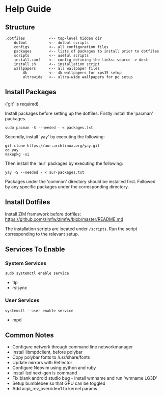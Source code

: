 # Help Guide

## Structure

    .dotfiles           <-- top-level hidden dir
        dotbot          <-- dotbot scripts
        configs         <-- all configuration files
        packages        <-- lists of packages to install prior to dotfiles
        scripts         <-- useful scripts
        install.conf    <-- config defining the links: source -> dest
        install.sh      <-- installation script
        wallpapers      <-- all wallpaper files
            4k          <-- 4k wallpapers for xps15 setup
            ultrawide   <-- ultra-wide wallpapers for pc setup

## Install Packages

('git' is required)

Install packages before setting up the dotfiles.
Firstly install the 'pacman' packages.

    sudo pacman -S --needed - < packages.txt

Secondly, install 'yay' by executing the following:

    git clone https://aur.archlinux.org/yay.git
    cd yay
    makepkg -si

Then install the 'aur' packages by executing the following:

    yay -S --needed - < aur-packages.txt

Packages under the 'common' directory should be installed first.
Followed by any specific packages under the corresponding directory.

## Install Dotfiles

Install ZIM framework before dotfiles: https://github.com/zimfw/zimfw/blob/master/README.md

The installation scripts are located under `/scripts`.
Run the script corresponding to the relevant setup.

## Services To Enable


### System Services

    sudo systemctl enable service

- tlp
- rslsync

### User Services

    systemctl --user enable service

- mpd

## Common Notes

- Configure network through command line networkmanager
- Install libmpdclient, before polybar
- Copy polybar fonts to /usr/share/fonts
- Update mirrors with Reflector
- Configure Neovim using python and ruby
- Install lsd next-gen ls command
- Fix blank android studio bug - install wmname and run 'wmname LG3D'
- Setup bumblebee so that GPU can be toggled
- Add acpi_rev_override=1 to kernel params
